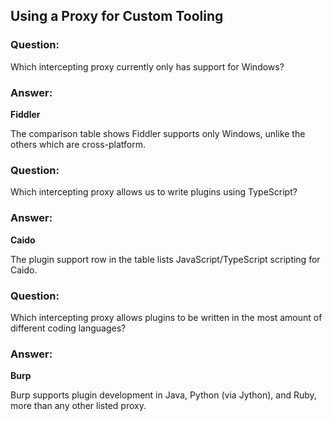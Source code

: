 ## Using a Proxy for Custom Tooling

### Question:
Which intercepting proxy currently only has support for Windows?

### Answer:
**Fiddler**

The comparison table shows Fiddler supports only Windows, unlike the others which are cross-platform.

### Question:
Which intercepting proxy allows us to write plugins using TypeScript?

### Answer:
**Caido**

The plugin support row in the table lists JavaScript/TypeScript scripting for Caido.

### Question:
Which intercepting proxy allows plugins to be written in the most amount of different coding languages?

### Answer:
**Burp**

Burp supports plugin development in Java, Python (via Jython), and Ruby, more than any other listed proxy.